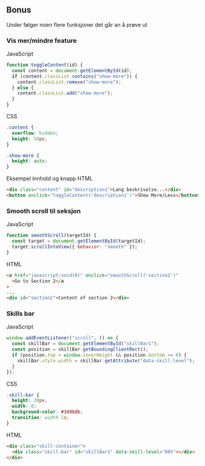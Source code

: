 ## Bonus

Under følger noen flere funksjoner det går an å prøve ut

### Vis mer/mindre feature

JavaScript

```javascript
function toggleContent(id) {
  const content = document.getElementById(id);
  if (content.classList.contains("show-more")) {
    content.classList.remove("show-more");
  } else {
    content.classList.add("show-more");
  }
}
```

CSS

```css
.content {
  overflow: hidden;
  height: 50px;
}

.show-more {
  height: auto;
}
```

Eksempel innhold og knapp
HTML

```html
<div class="content" id="description1">Lang beskrivelse...</div>
<button onclick="toggleContent('description1')">Show More/Less</button>
```

### Smooth scroll til seksjon

JavaScript

```javascript
function smoothScroll(targetId) {
  const target = document.getElementById(targetId);
  target.scrollIntoView({ behavior: "smooth" });
}
```

HTML

```html
<a href="javascript:void(0)" onclick="smoothScroll('section2')"
  >Go to Section 2</a
>
...
<div id="section2">Content of section 2</div>
```

### Skills bar

JavaScript

```javascript
window.addEventListener("scroll", () => {
  const skillBar = document.getElementById("skillBar1");
  const position = skillBar.getBoundingClientRect();
  if (position.top < window.innerHeight && position.bottom >= 0) {
    skillBar.style.width = skillBar.getAttribute("data-skill-level");
  }
});
```

CSS

```css
.skill-bar {
  height: 20px;
  width: 0;
  background-color: #3498db;
  transition: width 1s;
}
```

HTML

```html
<div class="skill-container">
  <div class="skill-bar" id="skillBar1" data-skill-level="80%"></div>
</div>
```
